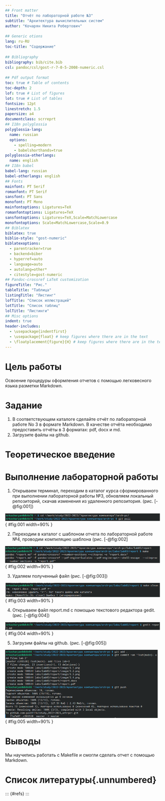 ```yaml
---
## Front matter
title: "Отчёт по лабораторной работе №3"
subtitle: "Архитектура вычислительных систем"
author: "Кочарян Никита Робертович"

## Generic otions
lang: ru-RU
toc-title: "Содержание"

## Bibliography
bibliography: bib/cite.bib
csl: pandoc/csl/gost-r-7-0-5-2008-numeric.csl

## Pdf output format
toc: true # Table of contents
toc-depth: 2
lof: true # List of figures
lot: true # List of tables
fontsize: 12pt
linestretch: 1.5
papersize: a4
documentclass: scrreprt
## I18n polyglossia
polyglossia-lang:
  name: russian
  options:
	- spelling=modern
	- babelshorthands=true
polyglossia-otherlangs:
  name: english
## I18n babel
babel-lang: russian
babel-otherlangs: english
## Fonts
mainfont: PT Serif
romanfont: PT Serif
sansfont: PT Sans
monofont: PT Mono
mainfontoptions: Ligatures=TeX
romanfontoptions: Ligatures=TeX
sansfontoptions: Ligatures=TeX,Scale=MatchLowercase
monofontoptions: Scale=MatchLowercase,Scale=0.9
## Biblatex
biblatex: true
biblio-style: "gost-numeric"
biblatexoptions:
  - parentracker=true
  - backend=biber
  - hyperref=auto
  - language=auto
  - autolang=other*
  - citestyle=gost-numeric
## Pandoc-crossref LaTeX customization
figureTitle: "Рис."
tableTitle: "Таблица"
listingTitle: "Листинг"
lofTitle: "Список иллюстраций"
lotTitle: "Список таблиц"
lolTitle: "Листинги"
## Misc options
indent: true
header-includes:
  - \usepackage{indentfirst}
  - \usepackage{float} # keep figures where there are in the text
  - \floatplacement{figure}{H} # keep figures where there are in the text
---
```


# Цель работы

Освоение процедуры оформления отчетов с помощью легковесного языка разметки Markdown.

# Задание

1.	В соответствующем каталоге сделайте отчёт по лабораторной работе No 3
в формате Markdown. В качестве отчёта необходимо предоставить отчёты
в 3 форматах: pdf, docx и md.
2.	Загрузите файлы на github.

# Теоретическое введение

# Выполнение лабораторной работы

1.	Открываем терминал, переходим в каталог курса сформированного при выполнении лабораторной работы №3, обновляем локальный репозиторий, скачав изменения из удаленного репозитория. (рис. [-@fig:001])

![Рис1](image/3.1.png){ #fig:001 width=90% }

2.	Переходим в каталог с шаблоном отчета по лабораторной работе №4, проводим компиляцию шаблона (рис. [-@fig:002]

![Рис2](image/3.2.png){ #fig:002 width=90% }

3.	Удаляем полученный файл (рис. [-@fig:003])

![Рис3](image/3.3.png){ #fig:003 width=90% }

4.	Открываем файл report.md с помощью текстового редактора gedit. (рис. [-@fig:004])

![Рис4](image/3.4.png){ #fig:004 width=90% }

5.	Загрузим файлы на github. (рис. [-@fig:005])

![Рис5](image/3.5.png){ #fig:005 width=90% }

# Выводы

Мы научились работать с Makefile и смогли сделать отчет с помощью Markdown.

# Список литературы{.unnumbered}

::: {#refs}
:::

